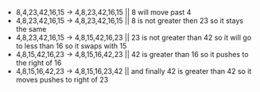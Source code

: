 * 8,4,23,42,16,15 → 4,8,23,42,16,15		|| 8 will move past 4 
* 4,8,23,42,16,15 → 4,8,23,42,16,15 	||	8 is not greater then 23 so it stays the same 
* 4,8,23,42,16,15   → 4,8,15,42,16,23	||	23 is not greater than 42 so it will go to less than 16 so it swaps with 15 
* 4,8,15,42,16,23 → 4,8,15,16,42,23	||	42 is greater than 16 so it pushes to the right of 16
* 4,8,15,16,42,23 → 4,8,15,16,23,42	||	and finally 42 is greater than 42 so it moves pushes to right of 23 
